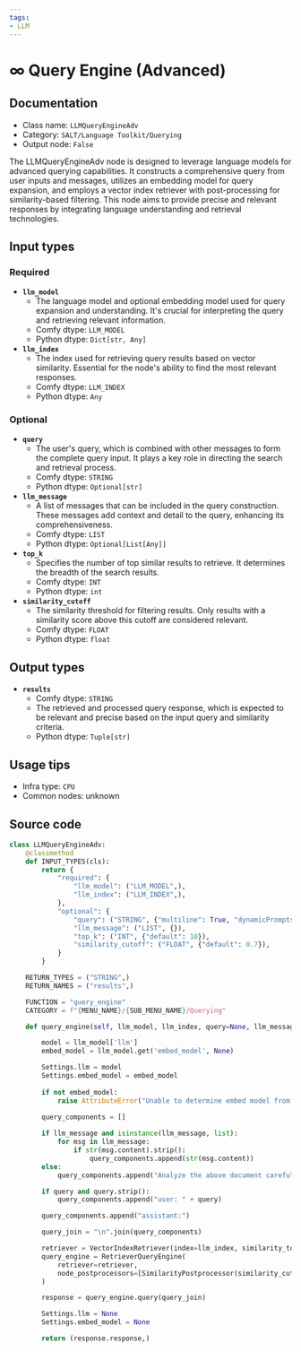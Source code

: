 ```yaml
---
tags:
- LLM
---
```


# ∞ Query Engine (Advanced)
## Documentation
- Class name: `LLMQueryEngineAdv`
- Category: `SALT/Language Toolkit/Querying`
- Output node: `False`

The LLMQueryEngineAdv node is designed to leverage language models for advanced querying capabilities. It constructs a comprehensive query from user inputs and messages, utilizes an embedding model for query expansion, and employs a vector index retriever with post-processing for similarity-based filtering. This node aims to provide precise and relevant responses by integrating language understanding and retrieval technologies.
## Input types
### Required
- **`llm_model`**
    - The language model and optional embedding model used for query expansion and understanding. It's crucial for interpreting the query and retrieving relevant information.
    - Comfy dtype: `LLM_MODEL`
    - Python dtype: `Dict[str, Any]`
- **`llm_index`**
    - The index used for retrieving query results based on vector similarity. Essential for the node's ability to find the most relevant responses.
    - Comfy dtype: `LLM_INDEX`
    - Python dtype: `Any`
### Optional
- **`query`**
    - The user's query, which is combined with other messages to form the complete query input. It plays a key role in directing the search and retrieval process.
    - Comfy dtype: `STRING`
    - Python dtype: `Optional[str]`
- **`llm_message`**
    - A list of messages that can be included in the query construction. These messages add context and detail to the query, enhancing its comprehensiveness.
    - Comfy dtype: `LIST`
    - Python dtype: `Optional[List[Any]]`
- **`top_k`**
    - Specifies the number of top similar results to retrieve. It determines the breadth of the search results.
    - Comfy dtype: `INT`
    - Python dtype: `int`
- **`similarity_cutoff`**
    - The similarity threshold for filtering results. Only results with a similarity score above this cutoff are considered relevant.
    - Comfy dtype: `FLOAT`
    - Python dtype: `float`
## Output types
- **`results`**
    - Comfy dtype: `STRING`
    - The retrieved and processed query response, which is expected to be relevant and precise based on the input query and similarity criteria.
    - Python dtype: `Tuple[str]`
## Usage tips
- Infra type: `CPU`
- Common nodes: unknown


## Source code
```python
class LLMQueryEngineAdv:
    @classmethod
    def INPUT_TYPES(cls):
        return {
            "required": {
                "llm_model": ("LLM_MODEL",),
                "llm_index": ("LLM_INDEX",),
            },
            "optional": {
                "query": ("STRING", {"multiline": True, "dynamicPrompts": False, "placeholder": "Type your query here"}),
                "llm_message": ("LIST", {}),
                "top_k": ("INT", {"default": 10}),
                "similarity_cutoff": ("FLOAT", {"default": 0.7}),
            }
        }

    RETURN_TYPES = ("STRING",)
    RETURN_NAMES = ("results",)

    FUNCTION = "query_engine"
    CATEGORY = f"{MENU_NAME}/{SUB_MENU_NAME}/Querying"

    def query_engine(self, llm_model, llm_index, query=None, llm_message=None, top_k=10, similarity_cutoff=0.7):

        model = llm_model['llm']
        embed_model = llm_model.get('embed_model', None)

        Settings.llm = model
        Settings.embed_model = embed_model
        
        if not embed_model:
            raise AttributeError("Unable to determine embed model from provided `LLM_MODEL` input.")

        query_components = []
        
        if llm_message and isinstance(llm_message, list):
            for msg in llm_message:
                if str(msg.content).strip():
                    query_components.append(str(msg.content))
        else:
            query_components.append("Analyze the above document carefully to find your answer. If you can't find one, say so.")

        if query and query.strip():
            query_components.append("user: " + query)

        query_components.append("assistant:")

        query_join = "\n".join(query_components)

        retriever = VectorIndexRetriever(index=llm_index, similarity_top_k=top_k, embed_model=embed_model)
        query_engine = RetrieverQueryEngine(
            retriever=retriever,
            node_postprocessors=[SimilarityPostprocessor(similarity_cutoff=similarity_cutoff)],
        )

        response = query_engine.query(query_join)

        Settings.llm = None
        Settings.embed_model = None

        return (response.response,)

```

